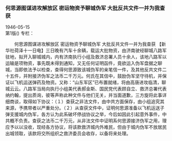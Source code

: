 ### 何思源图谋进攻解放区  密运物资予聊城伪军  大批反共文件一并为我查获  

1946-05-15  
第1版()
专栏：

　　何思源图谋进攻解放区
    密运物资予聊城伪军
    大批反共文件一并为我查获
    【新华社荷泽十一日电】三日晚有汽车十余辆，载运大批物资，由济南驶经聊城八路军驻地，拟开入聊城城内，内有济南执行小组及救济总署人员十余人，该地八路军以运输是项物资，事先既未得到通知，又无任何证明函件，竟欲运入伪军盘据之聊城，当即依法予以检查，查得何思源致该城伪军的亲笔信一件，及其他反共文件二十五件，并附接济伪军之法币二千万元。何氏在其信中，鼓励伪军坚守待机，并保证以飞机运送弹药及物资。又称：“山东军区”已布置就绪，将由高唐进攻临清，聊城云云。八路军当局向执行小组美代表郝金斯、国民党代表顾自立、救济总署代表纳约翰，提出质询，彼等声称此种文件与他们无关，并当面道歉，三方旋将此事详细商谈，取得如下协议：（１）查获之非法文件，由中共方面保存，由小组追究其来源，予携带者以严重处分。（２）从查获文件中，证明何思源准备以飞机运送子弹支援城内伪军，各方认为此系破坏停战协议之举，今后如因此引起意外事件，中共概不负责。查获之法币二千万元，从非法文件中证明系何思源接济伪军之用，理应予以以没收，现经各方协议，将该款救济城内外难民，但由于城内伪军不放居民出城领取，该款将交所组织之救济委员会收存，以备将来处理。  
